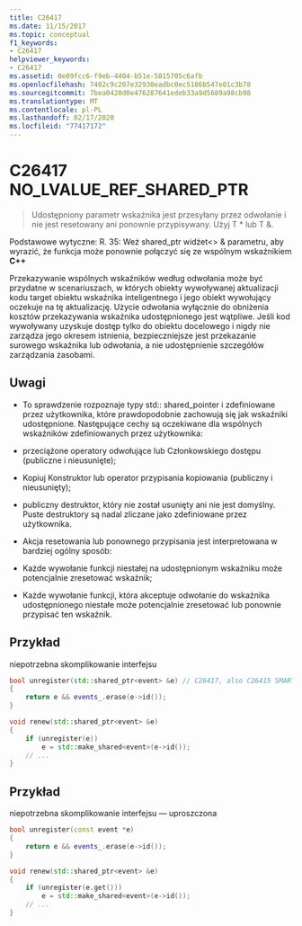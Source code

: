 ```yaml
---
title: C26417
ms.date: 11/15/2017
ms.topic: conceptual
f1_keywords:
- C26417
helpviewer_keywords:
- C26417
ms.assetid: 0e09fcc6-f9eb-4404-b51e-5815705c6afb
ms.openlocfilehash: 7402c9c207e32930eadbc0ec5186b547e01c3b78
ms.sourcegitcommit: 7bea0420d0e476287641edeb33a9d5689a98cb98
ms.translationtype: MT
ms.contentlocale: pl-PL
ms.lasthandoff: 02/17/2020
ms.locfileid: "77417172"
---
```

# <a name="c26417-no_lvalue_ref_shared_ptr"></a>C26417 NO_LVALUE_REF_SHARED_PTR

> Udostępniony parametr wskaźnika jest przesyłany przez odwołanie i nie jest resetowany ani ponownie przypisywany. Użyj T * lub T &.

Podstawowe wytyczne: R. 35: Weź shared_ptr widżet\<> & parametru, aby wyrazić, że funkcja może ponownie połączyć się ze wspólnym wskaźnikiem **C++**

Przekazywanie wspólnych wskaźników według odwołania może być przydatne w scenariuszach, w których obiekty wywoływanej aktualizacji kodu target obiektu wskaźnika inteligentnego i jego obiekt wywołujący oczekuje na tę aktualizację. Użycie odwołania wyłącznie do obniżenia kosztów przekazywania wskaźnika udostępnionego jest wątpliwe. Jeśli kod wywoływany uzyskuje dostęp tylko do obiektu docelowego i nigdy nie zarządza jego okresem istnienia, bezpieczniejsze jest przekazanie surowego wskaźnika lub odwołania, a nie udostępnienie szczegółów zarządzania zasobami.

## <a name="remarks"></a>Uwagi

- To sprawdzenie rozpoznaje typy std:: shared_pointer i zdefiniowane przez użytkownika, które prawdopodobnie zachowują się jak wskaźniki udostępnione. Następujące cechy są oczekiwane dla wspólnych wskaźników zdefiniowanych przez użytkownika:

- przeciążone operatory odwołujące lub Członkowskiego dostępu (publiczne i nieusunięte);

- Kopiuj Konstruktor lub operator przypisania kopiowania (publiczny i nieusunięty);

- publiczny destruktor, który nie został usunięty ani nie jest domyślny. Puste destruktory są nadal zliczane jako zdefiniowane przez użytkownika.

- Akcja resetowania lub ponownego przypisania jest interpretowana w bardziej ogólny sposób:

- Każde wywołanie funkcji niestałej na udostępnionym wskaźniku może potencjalnie zresetować wskaźnik;

- Każde wywołanie funkcji, która akceptuje odwołanie do wskaźnika udostępnionego niestałe może potencjalnie zresetować lub ponownie przypisać ten wskaźnik.

## <a name="example"></a>Przykład

niepotrzebna skomplikowanie interfejsu

```cpp
bool unregister(std::shared_ptr<event> &e) // C26417, also C26415 SMART_PTR_NOT_NEEDED
{
    return e && events_.erase(e->id());
}

void renew(std::shared_ptr<event> &e)
{
    if (unregister(e))
        e = std::make_shared<event>(e->id());
    // ...
}
```

## <a name="example"></a>Przykład

niepotrzebna skomplikowanie interfejsu — uproszczona

```cpp
bool unregister(const event *e)
{
    return e && events_.erase(e->id());
}

void renew(std::shared_ptr<event> &e)
{
    if (unregister(e.get()))
        e = std::make_shared<event>(e->id());
    // ...
}
```
